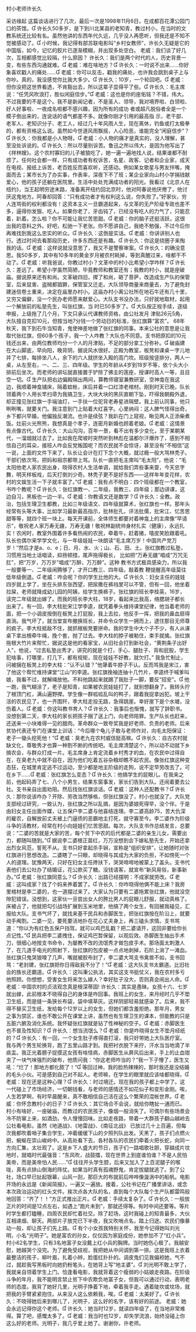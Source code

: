 ﻿村小老师许长久 

采访缘起
   这篇谈话进行了几次，最后一次是1998年11月6日，在成都百花潭公园门口的茶馆。 
   许长久50多岁，是下到川北某县的老知青，教过村小，在当时的文教系统还比较有名。虽然他讲的东西年代久远，几乎没人再愿听，但我还是不知不觉被感动了。
   小时候，我记得有部苏联电影叫“乡村女教师”，许长久无疑是它的中国版，如今，记忆的胶片已逐渐模糊，并出现多处空白。 
   老威：我们谈了好几次，互相都感觉比较隔，什么原因？
   许长久：我们是两个时代的人，历史背景一变，有些东西沟通就难。
   老威：难在啥地方？
   许长久：一时说不出来……你好象喜欢戳人的痛处……
   老威：你可以反击，戳我的痛处，也许我会跳到桌子上与你吵。真的，我没感觉你比我大多少。 
   许长久：10岁，一个轮回吧。 
   老威：但你没把这世界看透，不肯豁出去，所以这辈子显得平了些。 
   许长久：毛主席说：“任凭风吹浪打，胜似闲庭信步。” 
   老威：这也是你的座佑铭？不错，伟大。不过我要的不是这个。我不是新闻记者，不是圣人、领导，我对境界啦、白领啦、好人好事啦、一夜成名啦都不感兴趣，因为所有的成功 者或超凡脱俗者全是一个模子倒出来的，连说话的语气都差不多。就像你刚才引用的最高指 示，老干部、老军人、老知识分子、老工人，经过几十年风雨人生，现在离休，钓鱼或打太极拳的，都有资格这么说。虽然如今世道风雨飘摇，人心险恶，谁能完全“闲庭信步”？ 
   许长久：你我都是小人物呀。 
   老威：小人物的痛才是真实的，没人理解，甚至没处诉说的。 
   许长久：所以尽量别诉苦。鲁迅之所以伟大，是因为他写出了《祥林嫂》。这个农村寡妇的儿子被狼吃了，她一遍一遍地找人说，结果谁都不耐烦了。任何社会都一样，只有成功者有权诉苦，名星、政客、记者和企业家，成天在电视、报纸上诉苦，老百姓反而喜欢听，还感动。例如某女歌星与男友拌嘴，掩面而去；某市长为了办实事，作表率，深夜下不了班；某企业家向山村小学捐钱献爱心，他的孩子还躺在医院里。生活中处处充满成功者的阳光。我看过《北京人在纽约》，当王起明穷途末路，准备离开纽约回北京时，他对阿春说他厌倦了，他讨厌这鬼地方。阿春却回答：“只有成功者才有权利这么说，你失败了。”好家伙，穷人连骂街的权利都没有！这资本主义一旦霸道起来，与文革的无产阶级专政也差不多，逼得你发狠、吃人。如果你老了，牙齿钝了，已经没有吃人的力气了，只能忍着，趴着。怎么啦？你不可能让我忆苦思甜。 
   老威：你的脑子还挺活跃，这很出我的意料之外。好吧，松驰一下老张。你不愿讲自己，我绝不勉强，不过今后你再难找到我这么忠实的听众。 
   许长久：这倒是实话。 
   老威：你讲讲别人也行。透过时间去看那段历史，许多东西还是有趣。 
   许长久：你这是绕圈子来掏我的话。 
   老威：这样说就没意思了，我又不是警察审案。 
   许长久：的确没意思。我50多岁，其中有10多年的黄金岁月被农村耗掉，等到真醒过来，啥都干不动了。 
   老威：听我爸说，你教过村小？文革中的村小比希望小学咋样？ 
   许长久：差远了。希望小学虽然简陋，毕竟教师和教室还有；我教的村小，就是座破庙。据说原来还有和尚。文革破四旧，撵了和尚，砸了菩萨，改造成生产队的保管室，后来鼠害、盗贼都猖獗，保管室又迁走。大队领导商量来商量去，为了避免封建迷信卷土重来，决定在庙里办村小。这庙办村小离公社所在地石牛还有几十里，又穷又偏僻，没一个民办老师愿来献爱心。大队支书没办法，只好就地取材，起用一个解放前的私塾先生，叫张红旗，当 时已50多岁了。 
   大队按正规手续，逐级申报，上级拖了几个月，下文只承认代课教师资格，由公社发月 津贴26元5角，大队擅自克扣10元，但按当地7分钱一个劳动日的标准，张红旗算“富农”。
   68年秋天，我下到石牛当知青，鬼使神差地做了张红旗的同事。本来公社的意思是让我取代张红旗，但60多个孩子，我一个人咋教？大队也不同意。支书把原扣的10元钱还出来，由两位教师均分一个人的月津贴，不足的部分拿工分弥补。 
   破庙建在大山脚底，早向阳，晚背阴，据说风水很好。正殿为教室，板凳和课桌一字儿地并了七排，每排坐八人，余下的六人就挤坐入殿的高门坎。班级按竖排分，两人一桌，从左至右，一、二、三、四年级。学生的年龄从4岁到18岁不等，依个头大小排前后坐次。而老师的讲坛就直接置于铲除了佛主的莲座，授课时高人一等，且目空一切。 
   生产队把右边偏殿隔出两间，算教师寝室兼教研室，空神龛在我这边，我顺着神龛铺床，隔着蚊帐，床后并着一口红漆老棺材。刚到时天已晚，队长领着两个人用长竿扫帚为我搞卫生，大块大块的黑灰直朝下坠，吓得我朝殿外退，却正撞见张红旗一手端油灯，一手扶一位驼背老寿星进隔壁。我上前认同事，他只咧咧嘴，就要关门。我注意到门上贴着大红喜字。心里纳闷：这人脾气怪得出奇，乡下都兴早婚，他偏独反潮流。也许是续弦？我趴在门上窥视，瞅见两人正添柴煮饭。灶前火光熊熊，我想真是个孝子，连密月新婚也顾着老娘。 
   老威：这情景有点像古代。 
   许长久：大山沟沟，百年一景，看不出有多少变化，至于某朝某代，一溜烟就过去了。比如我在爬坡时突然听到林彪在温都尔汗爆炸了，感到不相信自己的耳朵，接班人咋会反党叛国呢？而农民就不会惊讶，甚至没有“不相信”这一说，上面的文件下来了，队长让会计在灯下念个大概，就过瘾一般大骂林秃子。干部们依次骂，把妈和祖宗都带上骂。队长一直把毛主席叫“毛太阳”，他说：“毛太阳他老人家农民出身，晓得农村人生活单调，就给我们弄些事来耍，今天忠字舞，明天样板戏，后天打倒刘少奇。林秃子更不是好东西——这样年年变花样，农村的文娱生活一下子就丰富了。” 
   老威：我有点不明白：四个班级都在一个教室，书咋个教呢？ 
   许长久：张红旗教一、二年级，我教三、四年级；那边讲课，这边自习，黑板也一边一半。
   老威：你教语文还是数学？ 
   许长久：全教。政治，包括生理卫生都教，比如三年级语文、四年级就算术，张红旗也一样。那年头经常有头等大事，比如学习最新最高指示，批林批孔，评法批儒，批宋江、忆苦思甜等等，就四个班一块上。每天开课前，全体师生都要对着神龛上的主席像“早请示”，敬祝老人家万寿无疆，万寿无疆！敬祝林副统帅身材扎实（健康），永远扎实！农闲时，教室外围着许多看热闹的农民，牵着牛，赶着猪，嘻皮笑脸跟着吼。队长也偶尔来学学文化，与一年级娃娃一块朗读“毛主席万岁！中国共产党万岁！”然后才是a、o、e；日、月、水、火；山、石、田、土。张红旗教过私塾，习惯用当地土话唱读，抑扬顿措，尾声拖得极长， 比如把“万寿无疆”唱成“万咒无肛”，把“万岁，万万岁”唱成“万醉，万万醉”。这种 教书方式极具感染力，所以我一般要等一、二年级闹腾够了，才开口教三、四年级。敲着教 鞭提醒高年级莫往低年级倒退。 
   老威：咋会呢？你的学生比他的大。 
   许长久：妇女主任的娃娃四岁就上学了，坐在头排东张西望，把尿撒在裤裆里可以不管，但有一回，他坐着拉屎，老师就降成幼儿园的阿姨，给学生换裤子。张红旗的班长李桂英，16岁，读完二年级就出嫁了。而我的班长李大柱，18岁，看起来比我高，络腮胡子都长出来了。有一回，李大柱批宋江学李逵，就凭着拳头维持课堂纪律，他当着老师的面，把一个小调皮按倒在板凳上打屁股，我上去拉，他反手一挥，把我的鼻血扇得直淌。我气坏了，就当堂宣布撤换班长，并命令众学生一拥而上，逮住那目无师尊的疯子。李大柱抵敌不住，就抓根板凳要拼命。我的学生中大个子不少，有人从课桌下拿出根牵牛绳，挽个套，抛了过去。李大柱的脖子被勒住，束手就擒。张红旗拖根大竹片来帮忙，据说这是他的看家宝，从旧社会打到新社会，“黄荆条子出好人”，他说，“过去私塾出秀才，讲究的就是个打，手心、腿肚子、背和屁股，学生犯啥事，打哪里，打几下，都有规矩，现在娃娃不好教，就欠打。” 
   我急忙制止，问被捆在板凳上的李大柱：“认不认错？”他犟着牛脖子不认。反而骂我是宋江，害了他这个帮忙维持课堂“江山”的李逵。张红旗挽袖连抽十几竹片，李逵终于喊爹叫娘，我看不过，就解绳放他。不料他跳起来就踢了我肚子一脚，要反“招安”。 
   他一跑，我气糊涂了，老子是知青，如果被农民娃娃打了，就别想翻身了。我转头拧了根顶门杠，满山遍野撵。学生像一群呱呱乱叫的鸭子，跟着我捉拿凶犯。坡上干活的农民见了，也一齐围歼，李大柱走投无路，急得跳崖。幸好崖下是个水塘，没伤着人。 
   老威：你这叫教书育人？ 
   许长久：我事后也惭愧，就写了辞职书。没想到第二天，李大柱的家长把孩子捆了送上门，向老师陪罪。生产队长也赶来，还送来一小块难得一见的腊肉。革命群众一致夸奖我是好老师、负责的老师。后来贫协代表还专门在课堂上训话：“今后哪个龟儿子敢与老师作对，向毛太阳保证：老子一锄头挖死他！” 
    老威：臭老九在农村威信挺高嘛。 
   许长久：自古农村就缺文化，尊敬秀才也算一种割不断的传统吧。毛主席清楚这个，所以动不动就下乡搞农会，与群众打成一片。毛主席身上肯定流着乡村秀才的血，在农民中过得自在，在臭老九中就不自在，因为他们吃着五谷杂粮却瞧不起农民。像张红旗这种变态狂，在城里肯定逃不过运动，至少都是地主阶级的走狗，说不定早劳改去了。可在乡下…… 
   老威：张红旗怎么变态？ 
   许长久：他搞学生的屁眼儿。在我来之前，他起码弄了七、八个小男生，结果东窗事发，家长们告到大队。还闹着要去公社。支书亲自出面劝阻。然后找张红旗谈话。 
   老威：这种人还配教书？ 
   许长久：那你说该咋办？开除、劳改当然够格，但张红旗没了，村小也就没了。大队党支部经过研究，一致认为，张红旗之所以乱搞，是因为婆娘死得早，没个伴。于是由妇女主任出面作媒，让五保户李二婆与他喜结连理。李二婆高龄75，苦大仇深的雇农，自解放前丈夫被上门逼债的恶霸地主打死，就守寡至今。李二婆作为阶级斗争的活教材，经常在村小向娃娃们忆苦思甜。每次，大队支书作总结发言，总要说：“二婆的苦就是大家的苦，每个贫下中农的后代都是二婆的亲生儿女，需要出力，都随叫随到。” 
   据说李二婆根正苗红，万万没想到会下嫁私塾先生，开始还拿出烈女风范，誓死不从。支书只好拿起杀手锏，宣称是“组织安排”，让她随时对张红旗进行思想改造。二婆瞎了一只眼，却晓得与其成为大家的负担，不如傍死一个人的道理。犹豫两天，只好在妇女主任搀扶下，哭哭啼啼地被蒙上了盖头。支书代表他们去公社办了结婚证，花公款买了糖。没钱请客，就宣布“新风易俗，新事新办。” 
   老威：张红旗同意么？ 
   许长久：出路已经摆明：不成家就劳改。 
   老威：这叫成家？找了个妈来养着罢了。 
   许长久：你咋晓得他俩不能上床？我房里棺材是李二婆的，也一道摆过来了。大家认为只要有二婆拖累张红旗，他就没空隙犯错误。没想到，这家伙一旦尝出女人的胯比男人的屁眼儿舒服，就动真格了。床被占了，他就把勾引战场扩展到玉米地里，他搞了两个女生，有回被我碰见，汇报给大队。支书气坏了，就找来基干民兵和赤脚医生，把张红旗按在阶沿上，就要动手阄割。二婆一见，要死要活地扑在花心丈夫身上，再三磕头求情。支书骂道：“你以为有红色五保户挡驾，就可以鸡巴乱戳？把二婆请开，这回非要给你长点记性。” 民兵把李二婆拽住，保证鸡巴暂保留，以观后效。赤脚医生抽出手术刀，很细心地按支书命令，为屡教不改的流氓秀才做包皮手术。那场面太刺激人了，在几道手电光的照射下，张红旗的包皮被一点点地剥掉，石阶上淌了一滩血。张红旗只鬼哭狼嚎了几声，嘴就被胶布封了，李二婆大骂支书禽兽不如，支书回骂：“老封建，张红旗把你日得敌我不分了！” 
   老威：这大队支书太霸道。比旧社会的族长还霸道。 
    许长久：这叫秉公执法，其实这支书挺仗义，我在农村多亏他照顾。你想想，受害女生将来怎么嫁人？幸好肚子没大，否则真会闹出人命。 
   老威：中国农村的贞洁观念真是根深蒂固! 
   许长久：其实是愚昧。女孩十六、七岁就出嫁，此前根本不晓得自己的身体是咋回事。我班上的女生，来月经时几乎不垫卫生纸，而是缝一条狭长布袋，袋中填草灰。这样阴部轻易就感染了。后来，我不得不替买卫生纸，发给每个12岁以上的女生，但她们都含羞拒绝。那年月，男女之事为禁区，谁也不敢公开在课堂上讲，虽然也有生理卫生的课本，但能教的只是五脏六腑及消化系统。我怀疑张红旗就是钻了性神秘的空子。 
   老威：赤脚医生也不普及性知识？ 
   许长久：想当流氓么？ 
   老威：你是咋晓得女生不垫月经纸的？ 
   许长久：有一回，一个女生肚子疼得直打滚，我只好带她上大队医疗室。我与两个男生轮换背，跑了五里山路才到。我把衬衣脱下来拧，汗水当当地滴了半痰盂。我正光着膀子捉摸这女孩有啥怪病，赤脚医生从屏风后出来，手上的止血钳夹了一块气味强烈的破布，他质问我：“你这老师咋当的？”我一下子懵了，医生又吼：“烂了！那地方都化脓了！” 
   等回过神，我的脸热辣辣的，那时我还是没结婚的毛头小伙。可是感到自己对不起人。老师嘛，在学生的眼里就应该啥都晓得。 
   老威：现在还是这种心理？ 
   许长久：时过境迁。现在我的孩子都上中学了。这一代碰上了市场经济，一切朝钱看，与老师的感情还不如花仙子和变形金刚。唉，人生若梦啊，有时早晨醒来，真不敢相信自己活在这么个繁荣的混帐世界。 
   老威：你怀念教村小的日子？ 
   许长久：其它场合不会说，就给你瞎扯一通而已。村小有啥好，一座破庙，而教过的农民孩子，像烟一般消失了。可偶尔有些场景会冷不防窜上来，如酒劲，令人慢慢回味。比如走夜路，带着一大群孩子翻山越岭去公社看电影。虽然《地道战》、《地雷战》、《南征北战》 已放过几十上百遍，但每次我都吹着哨子集合学生，冲着缓缓下山的夕照列队出发。天黑了，孩子们点燃火把，蜿蜒在崇山峻岭中。从高处看下去，各村各队的农民们牵着火把长蛇，向同一方向汇集，太壮观了。这是乡下人盛大的节日，孩子们一路唱歌壮胆，穿越成片坟地时，就唱时代最强音：“东风吹，战鼓擂，现在世界上到底谁怕谁？不是人民怕美帝，而是美帝怕人民……” 
   往往开头学生腔，后来又加入了上百泥腿子的喉咙，真有点排山倒海的阵仗。如果当时真有孤魂野鬼，肯定拔腿就逃了。到了公社，场口早已扯起银幕，山风一刮，那巨大的布就前后哗哗像漩涡中的船帆。电影开场的永远是《新闻简报》，一遍又一遍放。接着，公社书记在广播里讲话，或念本次政治运动的红头文件。挨次点各大队的名，直到每个大队每个生产队都雷鸣般地回答：“齐了！！”方正式推出正片。 
   老威：手续太复杂了。 
   许长久：一般放正片的时间是12点左右，如遇上“跑片未到”，那就还得等。有时中间还要等。等片时学生都打瞌睡，四周农民却忙着社交。除了赶场，这时我碰上的知青最多，大伙互相递烟、聊天。两部片子放完已下半夜，我又吹哨点名，踏上归途。农民们像暴动一般，却让孩子们先上路。 
   有个小女孩我特别关怀，我至今记得她叫刘光明，小名“光明子”。她是富农的孙女，仅仅因为家庭成份，她参加不了“红小兵”。村小62名学生，只有3名地富子女没戴上红小兵的胸牌。当时她伤心极了。我越安慰，她越哭个没完。为了避免受歧视，我把她从中间调到第一排。这是我班上衣着最整洁的孩子，柳叶眉，扎着小辫，脸蛋红扑扑的。调皮鬼们见我偏袒她，气不过，就趁我写黑板时向她扔粉笔头，在她背上写“地主婆”。 
   刘光明不敢上学了，我就亲自领着学生上门。恰逢看电影，我就背着这个瘦弱的小姑娘走夜路。在阶级斗争的年月，我不能明言禁止贫下中农欺负地富子女，但我可以通过行动，表明老师的态度。我背了她好几里，光明子挣着下地，牵着我手走。遇着陡坎或坟场，就把我的手臂紧紧抱住。从来没人这么依赖我，唉。 
   老威：太美好了。 
   许长久：不晓得她后来到哪儿了，光明子，这么好的名字，该有好的前途。 
   老威：她会永远记得你这个老师。 
   许长久：她当时12岁，就读四年级了，在当地非常难得。算了吧，感慨太多了。 
   老威：我当时也12岁，却失学流浪，始终没碰上你这么好的老师。光明子，我几乎爱上她了。谢谢你，许老师。 